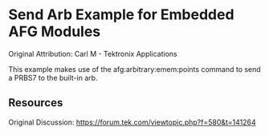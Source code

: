 # Send Arb Example for Embedded AFG Modules
Original Attribution: Carl M - Tektronix Applications

This example makes use of the afg:arbitrary:emem:points command to send a PRBS7 to the built-in arb.

Resources
---------
Original Discussion: https://forum.tek.com/viewtopic.php?f=580&t=141264
